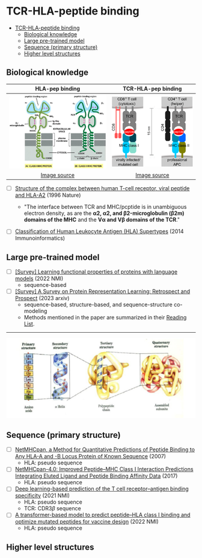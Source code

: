 <head>
    <script src="https://cdn.mathjax.org/mathjax/latest/MathJax.js?config=TeX-AMS-MML_HTMLorMML" type="text/javascript"></script>
    <script type="text/x-mathjax-config">
        MathJax.Hub.Config({
            tex2jax: {
            skipTags: ['script', 'noscript', 'style', 'textarea', 'pre'],
            inlineMath: [['$','$']]
            }
        });
    </script>
</head>


# TCR-HLA-peptide binding

- [TCR-HLA-peptide binding](#tcr-hla-peptide-binding)
  - [Biological knowledge](#biological-knowledge)
  - [Large pre-trained model](#large-pre-trained-model)
  - [Sequence (primary structure)](#sequence-primary-structure)
  - [Higher level structures](#higher-level-structures)

## Biological knowledge
|HLA-pep binding|TCR-HLA-pep binding|
|:-:|:-:|
|<img src="imgs/hla-pep.jpg">|<img src="imgs/tcr-hla-pep.png">|
|[Image source](https://microbiologynotes.org/major-histocompatibility-complex-mhc-introduction-types-and-differences/)|[Image source](https://www.researchgate.net/figure/MHC-class-I-and-class-II-and-their-role-as-mediators-during-antigen-presentation-and_fig1_280663544)|
- [ ] [Structure of the complex between human T-cell receptor, viral peptide and HLA-A2](http://www.nature.com/articles/384134a0) (1996 Nature)
  - "The interface between TCR and MHC/pcptide is in unambiguous electron density, as are the **$\pmb{\alpha}$2, $\pmb{\alpha}$2, and $\pmb{\beta}$2-microglobulin ($\pmb{\beta}$2m) domains of the MHC** and the **V$\pmb{\alpha}$ and V$\pmb{\beta}$ domains of the TCR**."
- [ ] [Classification of Human Leukocyte Antigen (HLA) Supertypes](http://link.springer.com/10.1007/978-1-4939-1115-8_17) (2014 Immunoinformatics)


## Large pre-trained model
- [ ] [[Survey] Learning functional properties of proteins with language models](https://www.nature.com/articles/s42256-022-00457-9) (2022 NMI)
  - sequence-based
- [ ] [[Survey] A Survey on Protein Representation Learning: Retrospect and Prospect](http://arxiv.org/abs/2301.00813) (2023 arxiv)
  - sequence-based, structure-based, and sequence-structure co-modeling
  - Methods mentioned in the paper are summarized in their [Reading List](https://github.com/LirongWu/awesome-protein-representation-learning).

---
<img src="imgs/protein-structure_cut.png" title="Protein structure level">


## Sequence (primary structure)
- [ ] [NetMHCpan, a Method for Quantitative Predictions of Peptide Binding to Any HLA-A and -B Locus Protein of Known Sequence](https://dx.plos.org/10.1371/journal.pone.0000796) (2007)
  - HLA: pseudo sequence 
- [ ] [NetMHCpan-4.0: Improved Peptide–MHC Class I Interaction Predictions Integrating Eluted Ligand and Peptide Binding Affinity Data](https://journals.aai.org/jimmunol/article/199/9/3360/109797/NetMHCpan-4-0-Improved-Peptide-MHC-Class-I) (2017)
  - HLA: pseudo sequence 
- [ ] [Deep learning-based prediction of the T cell receptor–antigen binding specificity](https://www.nature.com/articles/s42256-021-00383-2 "pMTnet") (2021 NMI)
  - HLA: pseudo sequence 
  - TCR: CDR3$\beta$ sequence
- [ ] [A transformer-based model to predict peptide–HLA class I binding and optimize mutated peptides for vaccine design](https://www.nature.com/articles/s42256-022-00459-7 "TransPHLA") (2022 NMI)
  - HLA: pseudo sequence


## Higher level structures